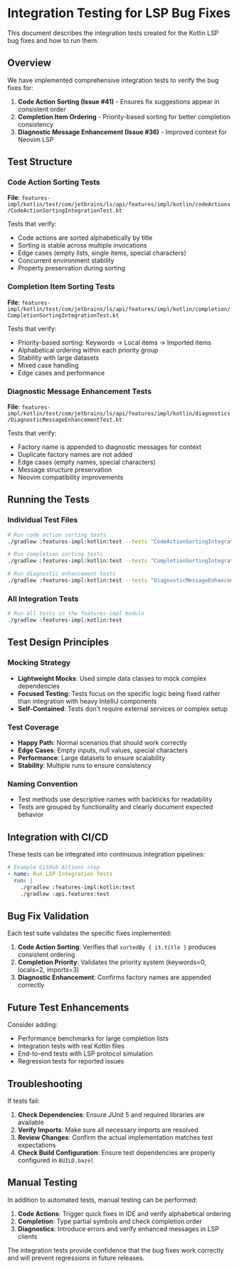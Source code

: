 # Integration Testing for LSP Bug Fixes

This document describes the integration tests created for the Kotlin LSP bug fixes and how to run them.

## Overview

We have implemented comprehensive integration tests to verify the bug fixes for:

1. **Code Action Sorting (Issue #41)** - Ensures fix suggestions appear in consistent order
2. **Completion Item Ordering** - Priority-based sorting for better completion consistency  
3. **Diagnostic Message Enhancement (Issue #36)** - Improved context for Neovim LSP

## Test Structure

### Code Action Sorting Tests
**File**: `features-impl/kotlin/test/com/jetbrains/ls/api/features/impl/kotlin/codeActions/CodeActionSortingIntegrationTest.kt`

Tests that verify:
- Code actions are sorted alphabetically by title
- Sorting is stable across multiple invocations
- Edge cases (empty lists, single items, special characters)
- Concurrent environment stability
- Property preservation during sorting

### Completion Item Sorting Tests  
**File**: `features-impl/kotlin/test/com/jetbrains/ls/api/features/impl/kotlin/completion/CompletionSortingIntegrationTest.kt`

Tests that verify:
- Priority-based sorting: Keywords → Local items → Imported items
- Alphabetical ordering within each priority group
- Stability with large datasets
- Mixed case handling
- Edge cases and performance

### Diagnostic Message Enhancement Tests
**File**: `features-impl/kotlin/test/com/jetbrains/ls/api/features/impl/kotlin/diagnostics/DiagnosticMessageEnhancementTest.kt`

Tests that verify:
- Factory name is appended to diagnostic messages for context
- Duplicate factory names are not added
- Edge cases (empty names, special characters)
- Message structure preservation
- Neovim compatibility improvements

## Running the Tests

### Individual Test Files
```bash
# Run code action sorting tests
./gradlew :features-impl:kotlin:test --tests "CodeActionSortingIntegrationTest"

# Run completion sorting tests  
./gradlew :features-impl:kotlin:test --tests "CompletionSortingIntegrationTest"

# Run diagnostic enhancement tests
./gradlew :features-impl:kotlin:test --tests "DiagnosticMessageEnhancementTest"
```

### All Integration Tests
```bash
# Run all tests in the features-impl module
./gradlew :features-impl:kotlin:test
```

## Test Design Principles

### Mocking Strategy
- **Lightweight Mocks**: Used simple data classes to mock complex dependencies
- **Focused Testing**: Tests focus on the specific logic being fixed rather than integration with heavy IntelliJ components
- **Self-Contained**: Tests don't require external services or complex setup

### Test Coverage
- **Happy Path**: Normal scenarios that should work correctly
- **Edge Cases**: Empty inputs, null values, special characters
- **Performance**: Large datasets to ensure scalability
- **Stability**: Multiple runs to ensure consistency

### Naming Convention
- Test methods use descriptive names with backticks for readability
- Tests are grouped by functionality and clearly document expected behavior

## Integration with CI/CD

These tests can be integrated into continuous integration pipelines:

```yaml
# Example GitHub Actions step
- name: Run LSP Integration Tests
  run: |
    ./gradlew :features-impl:kotlin:test
    ./gradlew :api.features:test
```

## Bug Fix Validation

Each test suite validates the specific fixes implemented:

1. **Code Action Sorting**: Verifies that `sortedBy { it.title }` produces consistent ordering
2. **Completion Priority**: Validates the priority system (keywords=0, locals=2, imports=3)  
3. **Diagnostic Enhancement**: Confirms factory names are appended correctly

## Future Test Enhancements

Consider adding:
- Performance benchmarks for large completion lists
- Integration tests with real Kotlin files
- End-to-end tests with LSP protocol simulation
- Regression tests for reported issues

## Troubleshooting

If tests fail:

1. **Check Dependencies**: Ensure JUnit 5 and required libraries are available
2. **Verify Imports**: Make sure all necessary imports are resolved
3. **Review Changes**: Confirm the actual implementation matches test expectations
4. **Check Build Configuration**: Ensure test dependencies are properly configured in `BUILD.bazel`

## Manual Testing

In addition to automated tests, manual testing can be performed:

1. **Code Actions**: Trigger quick fixes in IDE and verify alphabetical ordering
2. **Completion**: Type partial symbols and check completion order
3. **Diagnostics**: Introduce errors and verify enhanced messages in LSP clients

The integration tests provide confidence that the bug fixes work correctly and will prevent regressions in future releases. 